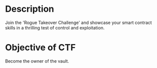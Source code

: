 # Description
Join the 'Rogue Takeover Challenge' and showcase your smart contract skills in a thrilling test of control and exploitation.


# Objective of CTF

Become the owner of the vault.